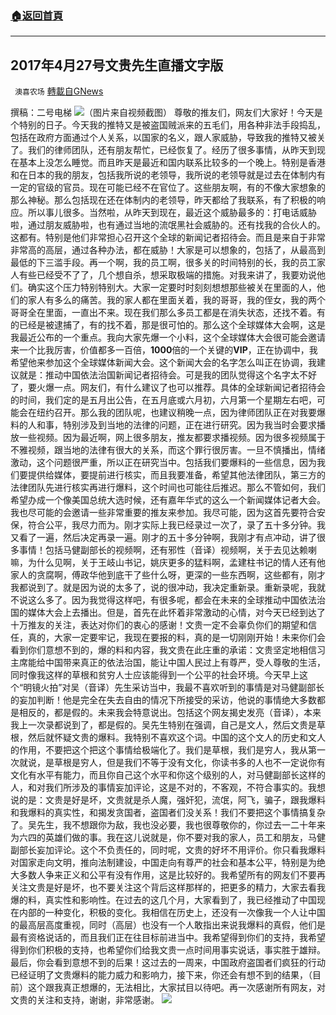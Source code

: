 ###  [:house:返回首頁](https://github.com/ourhimalayas/txt)
---


## 2017年4月27号文贵先生直播文字版
` 澳喜农场` [轉載自GNews](https://gnews.org/zh-hans/1618560/)

撰稿：二号电梯
![](https://assets.gnews.org/wp-content/uploads/2021/10/Picture1-11.jpg)（图片来自视频截图）
尊敬的推友们，网友们大家好！今天是个特别的日子。今天我的推特又是被盗国贼派来的五毛们，用各种非法手段捣乱，包括在政府方面通过个人关系，以国家的名义，跟人家威胁，导致我的推特又被关了。我们的律师团队，还有朋友帮忙，已经恢复了。经历了很多事情，从昨天到现在基本上没怎么睡觉。而且昨天是最近和国内联系比较多的一个晚上。特别是香港和在日本的我的朋友，包括我所说的老领导，我所说的老领导就是过去在体制内有一定的官级的官员。现在可能已经不在官位了。这些朋友啊，有的不像大家想象的那么神秘。那么包括现在还在体制内的老领导，昨天都给了我联系，有了积极的响应。所以事儿很多。当然啦，从昨天到现在，最近这个威胁最多的：打电话威胁啦，通过朋友威胁啦，也有通过当地的流氓黑社会威胁的。还有找我的合伙人的。这都有。特别是他们非常担心召开这个全球的新闻记者招待会。而且是来自于非常非常高的高层，通过各种办法，都在威胁！大家是可以想象的，包括了，从最高到最低的下三滥手段。再一个啊，我的员工啊，很多关的时间特别的长，我的员工家人有些已经受不了了，几个想自杀，想采取极端的措施。对我来讲了，我要劝说他们。确实这个压力特别特别大。大家一定要时时刻刻想想那些被关在里面的人，他们的家人有多么的痛苦。我的家人都在里面关着，我的哥哥，我的侄女，我的两个哥哥全在里面，一直出不来。现在我们那么多员工都是在消失状态，还找不着。有的已经是被逮捕了，有的找不着，那是很可怕的。那么这个全球媒体大会啊，这是我最近公布的一个重点。我向大家先爆一个小料，这个全球媒体大会很可能会邀请来一个比我厉害，价值都多一百倍，**1000**倍的一个关键的**VIP**，正在协调中，我希望他来参加这个全球媒体新闻大会。这个新闻大会的名字怎么叫正在协调，我建议就是：推动中国依法治国新闻记者招待会。可是我的团队觉得这个名字太不好了，要火爆一点。网友们，有什么建议了也可以推荐。具体的全球新闻记者招待会的时间，我们定的是五月出公告，在五月底或六月初，六月第一个星期左右吧，可能会在纽约召开。那么我的团队呢，也建议稍晚一点，因为律师团队正在对我要爆料的人和事，特别涉及到当地的法律的问题，正在进行研究。因为我当时会要求播放一些视频。因为最近啊，网上很多朋友，推友都要求播视频。因为很多视频属于不雅视频，跟当地的法律有很大的关系，而这个罪行很厉害。一旦不慎播出，情绪激动，这个问题很严重，所以正在研究当中。包括我们要爆料的一些信息，因为我们要提供给媒体，要提前进行核实，而且我要准备，希望其他法律团队，第三方的法律团队先进行核实再进行爆料，这个时间也可能往后推迟。那么不管如何，我们希望办成一个像美国总统大选时候，还有嘉年华式的这么一个新闻媒体记者大会。我也尽可能的会邀请一些非常重要的推友来参加。我尽可能，因为这首先要符合安保，符合公平，我尽力而为。刚才实际上我已经录过一次了，录了五十多分钟。我又看了一遍，然后决定再录一遍。刚才的五十多分钟啊，我刚才有点冲动，讲了很多事情！包括马健副部长的视频啊，还有邪性（音译）视频啊，关于去见达赖喇嘛，为什么见啊，关于王岐山书记，姚庆更多的猛料啊，孟建柱书记的情人还有他家人的贪腐啊，傅政华他到底干了些什么呀，更深的一些东西啊，这些都有，刚才我都说到了。就是因为说的太多了，说的很冲动，我决定重新录。重新录呢，我就不说这么多了。因为我觉得这样吧，有很多呢，都会在未来的全球推动中国依法治国的媒体大会上去播出。但是，首先在此怀着非常激动的心情，对今天已经到达了十万推友的关注，表达对你们的衷心的感谢！文贵一定不会辜负你们的期望和信任，真的，大家一定要牢记，我现在要报的料，真的是一切刚刚开始！未来你们会看到你们意想不到的，爆的料和内容，我文贵在此庄重的承诺：文贵坚定地相信习主席能给中国带来真正的依法治国，能让中国人民过上有尊严，受人尊敬的生活，同时像我这样的草根和贫穷人士应该能得到一个公平的社会环境。今天早上这个“明镜火拍”对吴（音译）先生采访当中，我最不喜欢听到的事情是对马健副部长的妄加判断！他是完全在失去自由的情况下所接受的采访，他说的事情绝大多数都是相反的，都是假的。未来我会特意说出。包括这个网友揭史发亮（音译），本来我上一次录都说到了，都是假的。吴先生特别在强调，自己是文人，然后文贵是草根，然后就怀疑文贵的爆料。我特别不喜欢这个词。中国的这个文人的历史和文人的作用，不要把这个把这个事情给极端化了。我们是草根，我们是穷人，我从第一次就说，是草根是穷人，但是我们不等于没有文化，你读书多的人也不一定说你有文化有水平有能力，而且你自己这个水平和你这个级别的人，对马健副部长这样的人，和对我们所涉及的事情妄加评论，这是不对的，不客观，不符合事实的。我想说的是：文贵是好是坏，文贵就是杀人魔，强奸犯，流氓，阿飞，骗子，跟我爆料和我爆料的真实性，和揭发贪国者，盗国者们没关系！我们不要把这个事情搞复杂了。吴先生，我不想跟你为敌，我也没必要，我也很尊敬你的，你过去一二十年来为六四的英雄们做的事。我在这儿说就是，你不要对我的家人，员工和朋友，马健副部长妄加评论。这个不负责任的，同时呢，文贵的好坏不用评价。你只看我爆料对国家走向文明，推向法制建设，中国走向有尊严的社会和基本公平，特别是为绝大多数人争来正义和公平有没有作用，这是比较好的。我希望所有的网友们不要再关注文贵是好是坏，也不要关注这个背后这样那样的，把更多的精力，大家去看我爆的料，真实性和影响性。在过去的这几个月，大家看到了，我已经推动了中国现在内部的一种变化，积极的变化。我相信在历史上，还没有一次像我一个人让中国的最高层高度重视，同时（高层）也没有一个人敢指出来说我爆料的真假，他们是最有资格说话的，而且我们正在往目标前进当中。我希望得到你们的支持，我希望得到你们积极的支持，也希望你们给我文贵一点时间用事实说话，事实胜于雄辩。最后，你会看到意想不到的后果！这过去的一周来，中国政府盗国者们疯狂的行动已经证明了文贵爆料的能力威力和影响力，接下来，你还会有想不到的结果，（目前）这个跟我真正想爆的，无法相比，大家拭目以待吧。再一次感谢所有网友，对文贵的关注和支持，谢谢，非常感谢。
![](https://assets.gnews.org/wp-content/uploads/2021/10/澳喜图标2-1.jpg)
